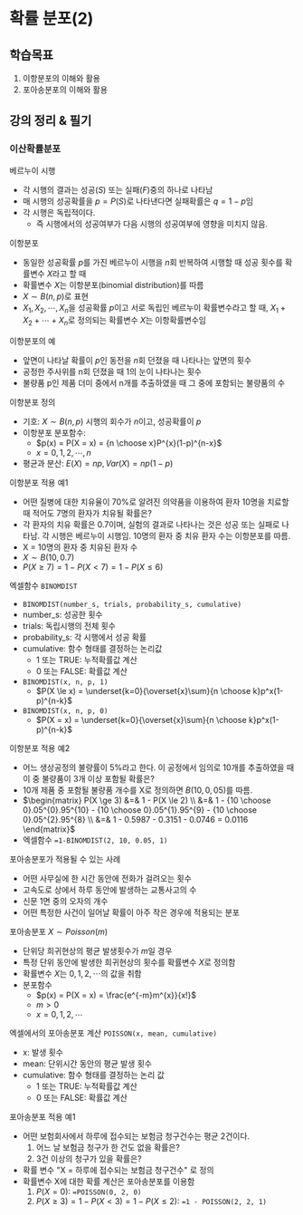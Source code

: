 # 확률 분포(2)

## 학습목표
1. 이항분포의 이해와 활용
2. 포아송분포의 이해와 활용

## 강의 정리 & 필기

### 이산확률분포

베르누이 시행
- 각 시행의 결과는 성공($S$) 또는 실패($F$)중의 하나로 나타남
- 매 시행의 성공확률을 $p = P(S)$로 나타낸다면 실패확률은 $q = 1 - p$임
- 각 시행은 독립적이다.
  - 즉 시행에서의 성공여부가 다음 시행의 성공여부에 영향을 미치지 않음.

이항분포
- 동일한 성공확률 $p$를 가진 베르누이 시행을 $n$회 반복하여 시행할 때 성공 횟수를 확률변수 $X$라고 할 때
- 확률변수 $X$는 이항분포(binomial distribution)를 따름
- $X \sim B(n, p)$로 표현
- $X_1, X_2, \cdots, X_n$을 성공확률 $p$이고 서로 독립인 베르누이 확률변수라고 할 때, $X_1 + X_2 + \cdots + X_n$로 정의되는 확률변수 $X$는 이항확률변수임

이항분포의 예
- 앞면이 나타날 확률이 $p$인 동전을 $n$회 던졌을 때 나타나는 앞면의 횟수
- 공정한 주사위를 n회 던졌을 때 1의 눈이 나타나는 횟수
- 불량품 p인 제품 더미 중에서 n개를 추출하였을 때 그 중에 포함되는 불량품의 수

이항분포 정의
- 기호: $X \sim B(n, p)$ 시행의 회수가 $n$이고, 성공확률이 $p$
- 이항분포 분포함수: 
  - $p(x) = P(X = x) = {n \choose x}P^{x}(1-p)^{n-x}$
  - $x = 0, 1, 2, \cdots, n$
- 평균과 분산: $E(X) = np, Var(X) = np(1-p)$

이항분포 적용 예1
- 어떤 질병에 대한 치유율이 70%로 알려진 의약품을 이용하여 환자 10명을 치료할 때 적어도 7명의 환자가 치유될 확률은?
- 각 환자의 치유 확률은 0.7이며, 실험의 결과로 나타나는 것은 성공 또는 실패로 나타남. 각 시행은 베르누이 시행임. 10명의 환자 중 치유 환자 수는 이항분포를 따름.
- X = 10명의 환자 중 치유된 환자 수
- $X \sim B(10, 0.7)$
- $P(X \ge 7) = 1 - P(X < 7) = 1 - P(X \le 6)$

엑셀함수 `BINOMDIST`
- `BINOMDIST(number_s, trials, probability_s, cumulative)`
- number_s: 성공한 횟수
- trials: 독립시행의 전체 횟수
- probability_s: 각 시행에서 성공 확률
- cumulative: 함수 형태를 결정하는 논리값
  - 1 또는 TRUE: 누적확률값 계산
  - 0 또는 FALSE: 확률값 계산
- `BINOMDIST(x, n, p, 1)`
  - $P(X \le x) = \underset{k=0}{\overset{x}\sum}{n \choose k}p^x(1-p)^{n-k}$
- `BINOMDIST(x, n, p, 0)`
  - $P(X = x) = \underset{k=0}{\overset{x}\sum}{n \choose k}p^x(1-p)^{n-k}$

이항분포 적용 예2
- 어느 생상공정의 불량률이 5%라고 한다. 이 공정에서 임의로 10개를 추출하였을 때 이 중 불량품이 3개 이상 포함될 확률은?
- 10개 제품 중 포함될 불량품 개수를 X로 정의하면 $B(10, 0,05)$를 따름.
- $\begin{matrix} P(X \ge 3) &=& 1 - P(X \le 2) \\ &=& 1 - {10 \choose 0}.05^{0}.95^{10} - {10 \choose 0}.05^{1}.95^{9} - {10 \choose 0}.05^{2}.95^{8} \\ &=& 1 - 0.5987 - 0.3151 - 0.0746 = 0.0116 \end{matrix}$
- 엑셀함수 `=1-BINOMDIST(2, 10, 0.05, 1)`

포아송분포가 적용될 수 있는 사례
- 어떤 사무실에 한 시간 동안에 전화가 걸려오는 횟수
- 고속도로 상에서 하루 동안에 발생하는 교통사고의 수
- 신문 1면 중의 오자의 개수
- 어떤 특정한 사건이 일어날 확률이 아주 작은 경우에 적용되는 분포

포아송분포 $X \sim Poisson(m)$
- 단위당 희귀현상의 평균 발생횟수가 $m$일 경우
- 특정 단위 동안에 발생한 희귀현상의 횟수를 확률변수 $X$로 정의함
- 확률변수 $X$는 $0, 1, 2, \cdots$의 값을 취함
- 분포함수
  - $p(x) = P(X = x) = \frac{e^{-m}m^{x}}{x!}$
  - $m > 0$
  - $x = 0, 1, 2, \cdots$

엑셀에서의 포아송분포 계산 `POISSON(x, mean, cumulative)`
- x: 발생 횟수
- mean: 단위시간 동안의 평균 발생 횟수
- cumulative: 함수 형태를 결정하는 논리 값
  - 1 또는 TRUE: 누적확률값 계산
  - 0 또는 FALSE: 확률값 계산

포아송분포 적용 예1
- 어떤 보험회사에서 하루에 접수되는 보험금 청구건수는 평균 2건이다.
  1. 어느 날 보험금 청구가 한 건도 없을 확률은?
  2. 3건 이상의 청구가 있을 확률은?
- 확률 변수 "X = 하루에 접수되는 보험금 청구건수" 로 정의
- 확률변수 X에 대한 확률 계산은 포아송분포를 이용함
  1. $P(X = 0)$: `=POISSON(0, 2, 0)`
  2. $P(X \ge 3 ) = 1 - P(X < 3) = 1 - P(X \le 2)$: `=1 - POISSON(2, 2, 1)`